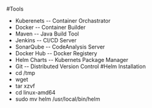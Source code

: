 #Tools
- Kuberenets -- Container Orchastrator
- Docker -- Container Builder
- Maven -- Java Build Tool
- Jenkins -- CI/CD Server
- SonarQube -- CodeAnalysis Server
- Docker Hub -- Docker Registery
- Helm Charts -- Kubernets Package Manager
- Git -- Distributed Version Control
#Helm Installation
- cd /tmp
- wget <link for helm binary from github>
- tar xzvf <tar of helm>
- cd linux-amd64
- sudo mv helm /usr/local/bin/helm
